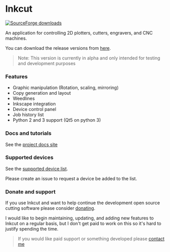 # Inkcut

[![SourceForge downloads](https://img.shields.io/sourceforge/dm/inkcut.svg)]() 

An application for controlling 2D plotters, cutters, engravers, and CNC machines.

You can download the release versions from [here](https://github.com/codelv/inkcut/releases). 

> Note: This version is currently in alpha and only intended for testing and development purposes

### Features

- Graphic manipulation (Rotation, scaling, mirroring)
- Copy generation and layout
- Weedlines
- Inkscape integration
- Device control panel
- Job history list
- Python 2 and 3 support (Qt5 on python 3) 
 
### Docs and tutorials

See the [project docs site](https://www.codelv.com/projects/inkcut/docs/)


### Supported devices

See the [supported device list](https://docs.google.com/spreadsheets/d/1KYNZMkNy0qYcpnXaNHgXKvdEhnUYKfGqZOH0Dw6siAg/edit#gid=0&fvid=820852346]).

Please create an issue to request a device be added to the list.  

### Donate and support

If you use Inkcut and want to help continue the development open source cutting software 
please consider [donating](https://www.codelv.com/projects/inkcut/support/). 

I would like to begin maintaining, updating, and adding new features to Inkcut on a 
regular basis, but I don't get paid to work on this so it's hard to justify spending 
the time.

> If you would like paid support or something developed please [contact me](https://www.codelv.com/contact/)  

